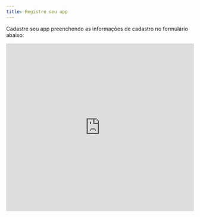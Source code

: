 ```yaml
---
title: Registre seu app
---
```


Cadastre seu app preenchendo as informações de cadastro no formulário abaixo:

<iframe src="https://docs.google.com/forms/d/e/1FAIpQLSd9iNGD5zS2rLqyaftnefjxNaNo_wrFCSALKMbko7_RoiJUKA/viewform?embedded=true" width="100%" height="450px" overflow-y="scroll" frameborder="0" marginheight="0" marginwidth="0">Carregando…</iframe>